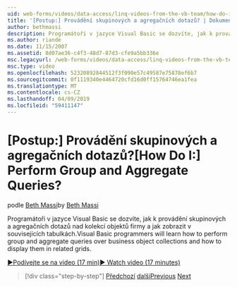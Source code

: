```yaml
---
uid: web-forms/videos/data-access/linq-videos-from-the-vb-team/how-do-i-perform-group-and-aggregate-queries
title: '[Postup:] Provádění skupinových a agregačních dotazů? | Dokumenty Microsoft'
author: bethmassi
description: Programátoři v jazyce Visual Basic se dozvíte, jak k provádění skupinových a agregačních dotazů nad kolekcí objektů firmy a jak zobrazit v souvisejících tabulkách.
ms.author: riande
ms.date: 11/15/2007
ms.assetid: 8d07ae36-c4f3-48d7-87d3-cfe9a5bb336e
msc.legacyurl: /web-forms/videos/data-access/linq-videos-from-the-vb-team/how-do-i-perform-group-and-aggregate-queries
msc.type: video
ms.openlocfilehash: 52320892844512f3f090e57c49587e75878ef6b7
ms.sourcegitcommit: 0f1119340e4464720cfd16d0ff15764746ea1fea
ms.translationtype: MT
ms.contentlocale: cs-CZ
ms.lasthandoff: 04/09/2019
ms.locfileid: "59411147"
---
```

# <a name="how-do-i-perform-group-and-aggregate-queries"></a><span data-ttu-id="dc1cd-104">[Postup:] Provádění skupinových a agregačních dotazů?</span><span class="sxs-lookup"><span data-stu-id="dc1cd-104">[How Do I:] Perform Group and Aggregate Queries?</span></span>

<span data-ttu-id="dc1cd-105">podle [Beth Massi](https://github.com/bethmassi)</span><span class="sxs-lookup"><span data-stu-id="dc1cd-105">by [Beth Massi](https://github.com/bethmassi)</span></span>

<span data-ttu-id="dc1cd-106">Programátoři v jazyce Visual Basic se dozvíte, jak k provádění skupinových a agregačních dotazů nad kolekcí objektů firmy a jak zobrazit v souvisejících tabulkách.</span><span class="sxs-lookup"><span data-stu-id="dc1cd-106">Visual Basic programmers will learn how to perform group and aggregate queries over business object collections and how to display them in related grids.</span></span>

[<span data-ttu-id="dc1cd-107">&#9654;Podívejte se na video (17 min)</span><span class="sxs-lookup"><span data-stu-id="dc1cd-107">&#9654; Watch video (17 minutes)</span></span>](https://channel9.msdn.com/Blogs/ASP-NET-Site-Videos/how-do-i-perform-group-and-aggregate-queries)

> [!div class="step-by-step"]
> <span data-ttu-id="dc1cd-108">[Předchozí](how-do-i-get-started-with-linq.md)
> [další](how-do-i-upgrade-visual-basic-projects-to-enable-linq.md)</span><span class="sxs-lookup"><span data-stu-id="dc1cd-108">[Previous](how-do-i-get-started-with-linq.md)
[Next](how-do-i-upgrade-visual-basic-projects-to-enable-linq.md)</span></span>
